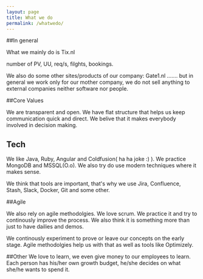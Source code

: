 ```yaml
---
layout: page
title: What we do
permalink: /whatwedo/
---
```


##In general

What we mainly do is Tix.nl

number of PV, UU, req/s, filghts, bookings.

We also do some other sites/products of our company: Gate1.nl ....... but in general we work only for our mother company, we do not sell anything to external companies neither software nor people.

##Core Values

We are transparent and open. We have flat structure that helps us keep communication quick and direct. We belive that it makes everybody involved in decision making.

## Tech

We like Java, Ruby, Angular and Coldfusion( ha ha joke :) ). We practice MongoDB and MSSQL(O.o). We also try do use modern techniques where it makes sense.

We think that tools are important, that's why we use Jira, Confluence, Stash, Slack, Docker, Git and some other.

##Agile

We also rely on agile methodolgies. We love scrum. We practice it and try to continously improve the process. We also think it is something more than just to have dailies and demos.

We continously experiment to prove or leave our concepts on the early stage. Agile methodolgies help us with that as well as tools like Optimizely.

##Other
We love to learn, we even give money to our employees to learn. Each person has his/her own growth budget, he/she decides on what she/he wants to spend it. 

